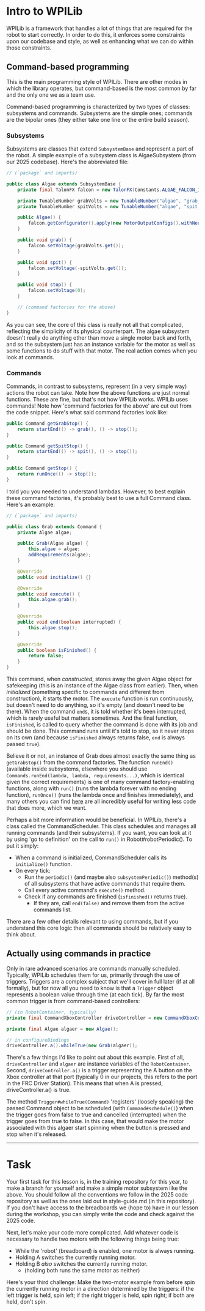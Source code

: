 # Intro to WPILib

WPILib is a framework that handles a lot of things that are required for the robot to start correctly. In order to do this, it enforces some constraints upon our codebase and style, as well as enhancing what we can do within those constraints.

## Command-based programming

This is the main programming style of WPILib. There are other modes in which the library operates, but command-based is the most common by far and the only one we as a team use.

Command-based programming is characterized by two types of classes: subsystems and commands. Subsystems are the simple ones; commands are the bipolar ones (they either take one line or the entire build season).

### Subsystems

Subsystems are classes that extend `SubsystemBase` and represent a part of the robot. A simple example of a subsystem class is AlgaeSubsystem (from our 2025 codebase). Here's the abbreviated file:

```java
// (`package` and imports)

public class Algae extends SubsystemBase {
    private final TalonFX falcon = new TalonFX(Constants.ALGAE_FALCON_ID);

    private TunableNumber grabVolts = new TunableNumber("algae", "grab_volts", AlgaeConstants.GRAB_VOLTS);
    private TunableNumber spitVolts = new TunableNumber("algae", "spit_volts", AlgaeConstants.SPIT_VOLTS);

    public Algae() {
        falcon.getConfigurator().apply(new MotorOutputConfigs().withNeutralMode(NeutralModeValue.Brake));
    }

    public void grab() {
        falcon.setVoltage(grabVolts.get());
    }

    public void spit() {
        falcon.setVoltage(-spitVolts.get());
    }

    public void stop() {
        falcon.setVoltage(0);
    }

    // (command factories for the above)
}
```

As you can see, the core of this class is really not all that complicated, reflecting the simplicity of its physical counterpart. The algae subsystem doesn't really do anything other than move a single motor back and forth, and so the subsystem just has an instance variable for the motor as well as some functions to do stuff with that motor. The real action comes when you look at commands.

### Commands

Commands, in contrast to subsystems, represent (in a very simple way) actions the robot can take. Note how the above functions are just normal functions. These are fine, but that's not how WPILib works. WPILib uses commands! Note how 'command factories for the above' are cut out from the code snippet. Here's what said command factories look like:

```java
public Command getGrabStop() {
    return startEnd(() -> grab(), () -> stop());
}

public Command getSpitStop() {
    return startEnd(() -> spit(), () -> stop());
}

public Command getStop() {
    return runOnce(() -> stop());
}
```

I told you you needed to understand lambdas. However, to best explain these command factories, it's probably best to use a full Command class. Here's an example:

```java
// (`package` and imports)

public class Grab extends Command {
    private Algae algae;

    public Grab(Algae algae) {
        this.algae = algae;
        addRequirements(algae);
    }

    @Override
    public void initialize() {}

    @Override
    public void execute() {
        this.algae.grab();
    }

    @Override
    public void end(boolean interrupted) {
        this.algae.stop();
    }

    @Override
    public boolean isFinished() {
        return false;
    }
}
```

This command, when *constructed*, stores away the given Algae object for safekeeping (this is an instance of the Algae class from earlier). Then, when *initialized* (something specific to commands and different from construction), it starts the motor. The `execute` function is run continuously, but doesn't need to do anything, so it's empty (and doesn't need to be there). When the command `end`s, it is told whether it's been interrupted, which is rarely useful but matters sometimes. And the final function, `isFinished`, is called to query whether the command is done with its job and should be done. This command runs until it's told to stop, so it never stops on its own (and because `isFinished` always returns false, `end` is always passed `true`).

Believe it or not, an instance of Grab does almost exactly the same thing as `getGrabStop()` from the command factories. The function `runEnd()` (available inside subsystems, elsewhere you should use `Commands.runEnd(lambda, lambda, requirements...)`, which is identical given the correct requirements) is one of many command factory-enabling functions, along with `run()` (runs the lambda forever with no ending function), `runOnce()` (runs the lambda once and finishes immediately), and many others you can find [here](https://github.wpilib.org/allwpilib/docs/release/java/edu/wpi/first/wpilibj2/command/Commands.html) are all incredibly useful for writing less code that does more, which we want.

Perhaps a bit more information would be beneficial. In WPILib, there's a class called the CommandScheduler. This class schedules and manages all running commands (and their subsystems). If you want, you can look at it by using 'go to definition' on the call to `run()` in Robot#robotPeriodic(). To put it simply:

- When a command is initialized, CommandScheduler calls its `initialize()` function.
- On every tick:
    - Run the `periodic()` (and maybe also `subsystemPeriodic()`) method(s) of all subsystems that have active commands that require them.
    - Call every active command's `execute()` method.
    - Check if any commands are finished (`isfinished()` returns true).
        - If they are, call `end(false)` and remove them from the active commands list.

There are a few other details relevant to using commands, but if you understand this core logic then all commands should be relatively easy to think about.

## Actually using commands in practice

Only in rare advanced scenarios are commands manually scheduled. Typically, WPILib schedules them for us, primarily through the use of triggers. Triggers are a complex subject that we'll cover in full later (if at all formally), but for now all you need to know is that a `Trigger` object represents a boolean value through time (at each tick). By far the most common trigger is from command-based controllers:

```java
// (in RobotContainer, typically)
private final CommandXboxController driveController = new CommandXboxController(Constants.DRIVE_CONTROLLER_PORT);

private final Algae algaer = new Algae();

// in configureBindings
driveController.a().whileTrue(new Grab(algaer));
```

There's a few things I'd like to point out about this example. First of all, `driveController` and `algaer` are instance variables of the `RobotContainer`. Second, `driveController.a()` is a trigger representing the A button on the Xbox controller at that port (typically 0 in our projects, this refers to the port in the FRC Driver Station). This means that when A is pressed, driveController.a() is true.

The method `Trigger#whileTrue(Command)` 'registers' (loosely speaking) the passed Command object to be scheduled (with `Command#schedule()`) when the trigger goes from false to true and cancelled (interrupted) when the trigger goes from true to false. In this case, that would make the motor associated with this algaer start spinning when the button is pressed and stop when it's released.

---

# Task

Your first task for this lesson is, in the training repository for this year, to make a branch for yourself and make a simple motor subsystem like the above. You should follow all the conventions we follow in the 2025 code repository as well as the ones laid out in style-guide.md (in this repository). If you don't have access to the breadboards we (hope to) have in our lesson during the workshop, you can simply write the code and check against the 2025 code.

Next, let's make your code more complicated. Add whatever code is necessary to handle two motors with the following things being true:
- While the 'robot' (breadboard) is enabled, one motor is always running.
- Holding A switches the currently running motor.
- Holding B *also* switches the currently running motor.
    - (holding both runs the same motor as neither)

Here's your third challenge: Make the two-motor example from before spin the currently running motor in a direction determined by the triggers: if the left trigger is held, spin left; if the right trigger is held, spin right; if both are held, don't spin.
